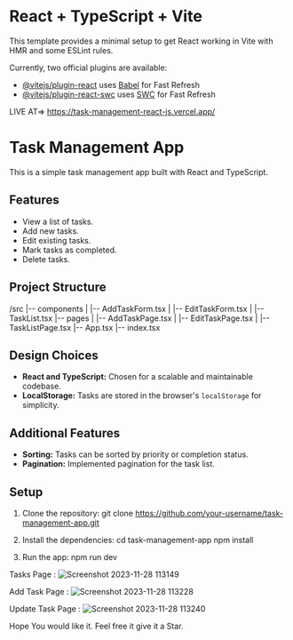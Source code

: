 # React + TypeScript + Vite

This template provides a minimal setup to get React working in Vite with HMR and some ESLint rules.

Currently, two official plugins are available:

- [@vitejs/plugin-react](https://github.com/vitejs/vite-plugin-react/blob/main/packages/plugin-react/README.md) uses [Babel](https://babeljs.io/) for Fast Refresh
- [@vitejs/plugin-react-swc](https://github.com/vitejs/vite-plugin-react-swc) uses [SWC](https://swc.rs/) for Fast Refresh

LIVE AT=> https://task-management-react-js.vercel.app/

# Task Management App

This is a simple task management app built with React and TypeScript.

## Features

- View a list of tasks.
- Add new tasks.
- Edit existing tasks.
- Mark tasks as completed.
- Delete tasks.

## Project Structure

/src
|-- components
| |-- AddTaskForm.tsx
| |-- EditTaskForm.tsx
| |-- TaskList.tsx
|-- pages
| |-- AddTaskPage.tsx
| |-- EditTaskPage.tsx
| |-- TaskListPage.tsx
|-- App.tsx
|-- index.tsx

## Design Choices

- **React and TypeScript:** Chosen for a scalable and maintainable codebase.
- **LocalStorage:** Tasks are stored in the browser's `localStorage` for simplicity.

## Additional Features

- **Sorting:** Tasks can be sorted by priority or completion status.
- **Pagination:** Implemented pagination for the task list.

## Setup

1. Clone the repository:
   git clone https://github.com/your-username/task-management-app.git

2. Install the dependencies:
   cd task-management-app
   npm install

3. Run the app:
   npm run dev

Tasks Page :
![Screenshot 2023-11-28 113149](https://github.com/bajpaisushil/Task_Management-ReactJS/assets/111970311/9363549d-cf7a-4262-a1b7-3a698fdfc02e)

Add Task Page :
![Screenshot 2023-11-28 113228](https://github.com/bajpaisushil/Task_Management-ReactJS/assets/111970311/aaafd72e-bcc5-4b74-ae13-7927637ca331)

Update Task Page :
![Screenshot 2023-11-28 113240](https://github.com/bajpaisushil/Task_Management-ReactJS/assets/111970311/741756e4-5007-47e2-b650-53bed0a0ee91)

Hope You would like it.
Feel free it give it a Star.

